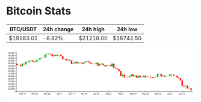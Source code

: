 # Bitcoin Stats

BTC/USDT|24h change|24h high|24h low|
|---|---|---|---|
|$19183.01|-8.82%|$21218.00|$18742.50|

<img src="./chart.svg">
